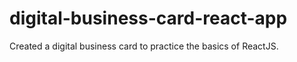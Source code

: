 # digital-business-card-react-app
Created a digital business card to practice the basics of ReactJS.
